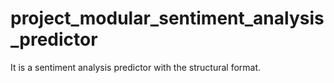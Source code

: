 # project_modular_sentiment_analysis_predictor
It is a sentiment analysis predictor with the structural format.
